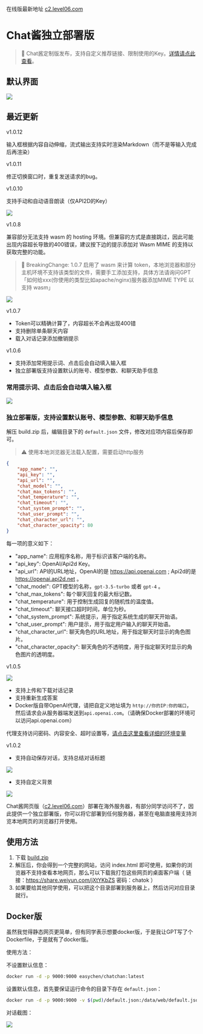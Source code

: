 在线版最新地址 [c2.level06.com](https://c2.level06.com)

# Chat酱独立部署版

> 🎈 Chat酱定制版发布，支持自定义推荐链接、限制使用的Key。[详情请点此查看](https://a.ftqq.com/2023/04/24/chatyou-custom-platform/)。

## 默认界面

![](images/20230404174420.png)

## 最近更新

v1.0.12 

输入框根据内容自动伸缩，流式输出支持实时渲染Markdown（而不是等输入完成后再渲染）

v1.0.11

修正切换窗口时，重复发送请求的bug。

v1.0.10

支持手动和自动语音朗读（仅API2D的Key）

![](images/20230504102347.png)

v1.0.8

兼容部分无法支持 wasm 的 hosting 环境。但兼容的方式是直接跳过，因此可能出现内容超长导致的400错误，建议按下边的提示添加对 Wasm MIME 的支持以获取完整的功能。


> 🚒 BreakingChange: 1.0.7 启用了 wasm 来计算 token，本地浏览器和部分主机环境不支持该类型的文件，需要手工添加支持，具体方法请询问GPT「如何给xxx(你使用的类型比如apache/nginx)服务器添加MIME TYPE 以支持 wasm」

![](images/20230420105053.png)

v1.0.7

- Token可以精确计算了，内容超长不会再出现400错
- 支持删除单条聊天内容
- 载入对话记录添加撤销提示

v1.0.6 

- 支持添加常用提示词、点击后会自动填入输入框
- 独立部署版支持设置默认的账号、模型参数、和聊天助手信息

### 常用提示词、点击后会自动填入输入框

![](images/20230413115647.png)

### 独立部署版，支持设置默认账号、模型参数、和聊天助手信息

解压 build.zip 后，编辑目录下的 `default.json` 文件，修改对应项内容后保存即可。

> ⚠️ 使用本地浏览器无法载入配置，需要启动http服务

```json
{
    "app_name": "",
    "api_key": "",
    "api_url": "",
    "chat_model": "",
    "chat_max_tokens": "",
    "chat_temperature": "",
    "chat_timeout": "",
    "chat_system_prompt": "",
    "chat_user_prompt": "",
    "chat_character_url": "",
    "chat_character_opacity": 80
}
```
每一项的意义如下：

- "app_name": 应用程序名称，用于标识该客户端的名称。
- "api_key": OpenAI/Api2d Key。
- "api_url": API的URL地址，OpenAI的是 https://api.openai.com ; Api2d的是 https://openai.api2d.net 。
- "chat_model": GPT模型的名称，`gpt-3.5-turbo` 或者 `gpt-4` 。
- "chat_max_tokens": 每个聊天回复的最大标记数。
- "chat_temperature": 用于控制生成回复的随机性的温度值。
- "chat_timeout": 聊天接口超时时间，单位为秒。
- "chat_system_prompt": 系统提示，用于指定系统生成的聊天开始语。
- "chat_user_prompt": 用户提示，用于指定用户输入的聊天开始语。
- "chat_character_url": 聊天角色的URL地址，用于指定聊天时显示的角色图片。
- "chat_character_opacity": 聊天角色的不透明度，用于指定聊天时显示的角色图片的透明度。


v1.0.5 

![](images/20230408130332.png)

- 支持上传和下载对话记录
- 支持重新生成答案
- Docker版自带OpenAI代理，请把自定义地址填为 `http://你的IP:你的端口`，然后请求会从服务器端发送到`api.openai.com`。（请确保Docker部署的环境可以访问api.openai.com）

代理支持访问密码、内容安全、超时设置等，[请点击这里查看详细的环境变量](https://github.com/easychen/openai-api-proxy)


v1.0.2 

- 支持自动保存对话，支持总结对话标题

![](images/20230404174121.png)

- 支持自定义背景

![](images/20230404174028.png)


Chat酱网页版（[c2.level06.com](https://c2.level06.com)）部署在海外服务器，有部分同学访问不了，因此提供一个独立部署版，你可以将它部署到任何服务器，甚至在电脑直接用支持浏览本地网页的浏览器打开使用。

## 使用方法

1. 下载 [build.zip](./build.zip) 
1. 解压后，你会得到一个完整的网站，访问 index.html 即可使用，如果你的浏览器不支持查看本地网页，那么可以下载我打包这些网页的桌面客户端（ 链接：https://share.weiyun.com/jXtYKbZS 密码：chatok ）
1. 如果要给其他同学使用，可以把这个目录部署到服务器上，然后访问对应目录就行。

## Docker版

虽然我觉得静态网页更简单，但有同学表示想要docker版，于是我让GPT写了个Dockerfile，于是就有了docker版。

使用方法：

不设置默认信息：

```bash
docker run -d -p 9000:9000 easychen/chatchan:latest
```

设置默认信息，首先要保证运行命令的目录下存在 `default.json`：
```bash
docker run -d -p 9000:9000 -v $(pwd)/default.json:/data/web/default.json easychen/chatchan:latest
```

对话截图：

![](images/20230406173224.png)

